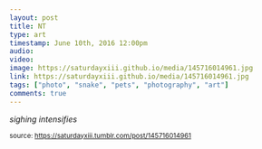 ```yaml
---
layout: post
title: NT
type: art
timestamp: June 10th, 2016 12:00pm
audio: 
video: 
image: https://saturdayxiii.github.io/media/145716014961.jpg
link: https://saturdayxiii.github.io/media/145716014961.jpg
tags: ["photo", "snake", "pets", "photography", "art"]
comments: true
---
```


*sighing intensifies*
 
  
<small>source: https://saturdayxiii.tumblr.com/post/145716014961</small>